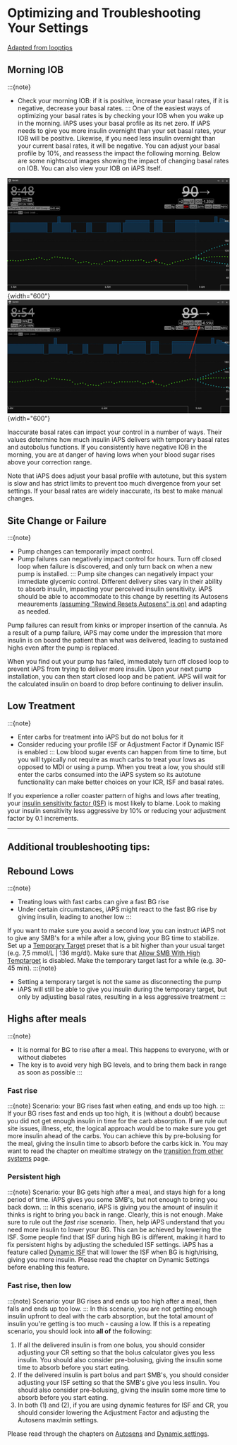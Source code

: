 # Optimizing and Troubleshooting Your Settings
[Adapted from looptips](https://loopkit.github.io/looptips/how-to/think-like-loop/)

## Morning IOB

:::{note}
  - Check your morning IOB: if it is positive, increase your basal rates, if it is negative, decrease your basal rates.
:::
One of the easiest ways of optimizing your basal rates is by checking your IOB when you wake up in the morning. iAPS uses your basal profile as its net zero. If iAPS needs to give you more insulin overnight than your set basal rates, your IOB will be positive. Likewise, if you need less insulin overnight than your current basal rates, it will be negative. You can adjust your basal profile by 10%, and reassess the impact the following morning. Below are some nightscout images showing the impact of changing basal rates on IOB. You can also view your IOB on iAPS itself.

![Before basal adjustment](img/negativeIOBbefore.jpg){width="600"}
![After basal adjustment](img/negativeIOBafter.jpg){width="600"}

Inaccurate basal rates can impact your control in a number of ways. Their values determine how much insulin iAPS delivers with temporary basal rates and autobolus functions. If you consistently have negative IOB in the morning, you are at danger of having lows when your blood sugar rises above your correction range.

Note that iAPS does adjust your basal profile with autotune, but this system is slow and has strict limits to prevent too much divergence from your set settings. If your basal rates are widely inaccurate, its best to make manual changes. 

## Site Change or Failure

:::{note}
   - Pump changes can temporarily impact control. 
   - Pump failures can negatively impact control for hours. Turn off closed loop when failure is discovered, and only turn back on when a new pump is installed.
:::
Pump site changes can negatively impact your immediate glycemic control. Different delivery sites vary in their ability to absorb insulin, impacting your perceived insulin sensitivity. iAPS should be able to accommodate to this change by resetting its Autosens meaurements [(assuming "Rewind Resets Autosens" is on)](../settings/configuration/preferences/othersettings.md) and adapting as needed.

Pump failures can result from kinks or improper insertion of the cannula. As a result of a pump failure, iAPS may come under the impression that more insulin is on board the patient than what was delivered, leading to sustained highs even after the pump is replaced. 

When you find out your pump has failed, immediately turn off closed loop to prevent iAPS from trying to deliver more insulin. Upon your next pump installation, you can then start closed loop and be patient. iAPS will wait for the calculated insulin on board to drop before continuing to deliver insulin.

## Low Treatment

:::{note}
   - Enter carbs for treatment into iAPS but do not bolus for it
   - Consider reducing your profile ISF or Adjustment Factor if Dynamic ISF is enabled
:::
Low blood sugar events can happen from time to time, but you will typically not require as much carbs to treat your lows as opposed to MDI or using a pump. When you treat a low, you should still enter the carbs consumed into the iAPS system so its autotune functionality can make better choices on your ICR, ISF and basal rates.

If you experience a roller coaster pattern of highs and lows after treating, your [insulin sensitivity factor (ISF)](../settings/configuration/insulinsensitivities.md) is most likely to blame. Look to making your insulin sensitivity less aggressive by 10% or reducing your adjustment factor by 0.1 increments. 

-----
<b>Additional troubleshooting tips:</b>
-----

## Rebound Lows

:::{note}
* Treating lows with fast carbs can give a fast BG rise
* Under certain circumstances, iAPS might react to the fast BG rise by giving insulin, leading to another low
:::

If you want to make sure you avoid a second low, you can instruct iAPS not to give any SMB's for a while after a low, giving your BG time to stabilize. Set up a [Temporary Target](./temptarget.md) preset that is a bit higher than your usual target (e.g. 7,5 mmol/L | 136 mg/dl). Make sure that [Allow SMB With High Temptarget](../settings/configuration/preferences/smbsettings.md) is disabled. Make the temporary target last for a while (e.g. 30-45 min).
:::{note}
* Setting a temporary target is not the same as disconnecting the pump
* iAPS will still be able to give you insulin during the temporary target, but only by adjusting basal rates, resulting in a less aggressive treatment
:::

## Highs after meals

:::{note}
* It is normal for BG to rise after a meal. This happens to everyone, with or without diabetes
* The key is to avoid very high BG levels, and to bring them back in range as soon as possible
:::

### Fast rise
:::{note}
Scenario: your BG rises fast when eating, and ends up too high.
:::
If your BG rises fast and ends up too high, it is (without a doubt) because you did not get enough insulin in time for the carb absorption. If we rule out site issues, illness, etc, the logical approach would be to make sure you get more insulin ahead of the carbs. You can achieve this by pre-bolusing for the meal, giving the insulin time to absorb before the carbs kick in. You may want to read the chapter on mealtime strategy on the [transition from other systems](../Configuration/transition-qa.md#what-s-all-that-talk-about-changing-the-way-i-think) page.

### Persistent high
:::{note}
Scenario: your BG gets high after a meal, and stays high for a long period of time. iAPS gives you some SMB's, but not enough to bring you back down.
:::
In this scenario, iAPS is giving you the amount of insulin it thinks is right to bring you back in range. Clearly, this is not enough. Make sure to rule out the <i> fast rise</i> scenario. Then, help iAPS understand that you need more insulin to lower your BG. This can be achieved by lowering the ISF. Some people find that ISF during high BG is different, making it hard to fix persistent highs by adjusting the scheduled ISF settings. iAPS has a feature called [Dynamic ISF](../settings/configuration/preferences/dynamicsettings.md) that will lower the ISF when BG is high/rising, giving you more insulin. Please read the chapter on Dynamic Settings before enabling this feature.

### Fast rise, then low
:::{note}
Scenario: your BG rises and ends up too high after a meal, then falls and ends up too low.
:::
In this scenario, you are not getting enough insulin upfront to deal with the carb absorption, but the total amount of insulin you're getting is too much - causing a low. If this is a repeating scenario, you should look into <b>all of</b> the following:

1. If all the delivered insulin is from one bolus, you should consider adjusting your CR setting so that the bolus calculator gives you less insulin. You should also consider pre-bolusing, giving the insulin some time to absorb before you start eating.
2. If the delivered insulin is part bolus and part SMB's, you should consider adjusting your ISF setting so that the SMB's give you less insulin. You should also consider pre-bolusing, giving the insulin some more time to absorb before you start eating.
3. In both (1) and (2), if you are using dynamic features for ISF and CR, you should consider lowering the Adjustment Factor and adjusting the Autosens max/min settings.

Please read through the chapters on [Autosens](../settings/configuration/concepts/autosens-dynamic.md) and [Dynamic settings](../settings/configuration/preferences/dynamicsettings.md).
